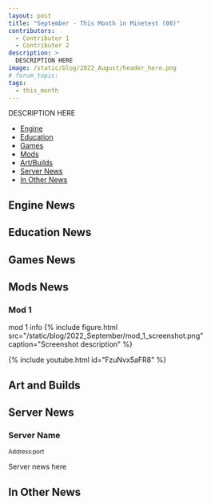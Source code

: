 ```yaml
---
layout: post
title: "September - This Month in Minetest (08)"
contributors:
  - Contributer 1
  - Contributer 2
description: >
  DESCRIPTION HERE
image: /static/blog/2022_August/header_here.png
# forum_topic:
tags:
  - this_month
---
```


DESCRIPTION HERE

<!-- more -->

*  [Engine](#engine-news)
*  [Education](#education-news)
*  [Games](#games-news)
*  [Mods](#mods)
*  [Art/Builds](#art)
*  [Server News](#s-news)
*  [In Other News](#o-news)


## Engine News

## Education News

## Games News

## Mods News

### Mod 1
mod 1 info
{% include figure.html src="/static/blog/2022_September/mod_1_screenshot.png"
    caption="Screenshot description" %}


{% include youtube.html id="FzuNvx5aFR8" %}

## Art and Builds

## Server News

### Server Name
<sub>Address:port</sub>

Server news here

## In Other News